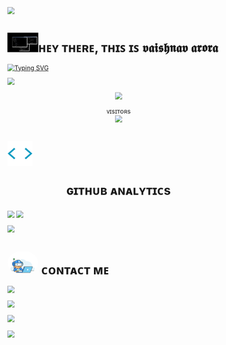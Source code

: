 <!-- ### Hi there 👋

<!--
**vaishnavarora/vaishnavarora** is a ✨ _special_ ✨ repository because its `README.md` (this file) appears on your GitHub profile.

Here are some ideas to get you started:

- 🔭 I’m currently working on ...
- 🌱 I’m currently learning ... coding
- 👯 I’m looking to collaborate on ...
- 🤔 I’m looking for help with ...
- 💬 Ask me about ...
- 📫 How to reach me: ...
- 😄 Pronouns: ...
- ⚡ Fun fact: ... -->

 
 <a href="https://www.youtube.com/watch?v=dQw4w9WgXcQ"><img src="https://user-images.githubusercontent.com/73097560/115834477-dbab4500-a447-11eb-908a-139a6edaec5c.gif"></a>
<h1> <img src="https://github.com/vaishnavarora/vaishnavarora/blob/main/resources/codes.webp" width="70px">ʜᴇʏ ᴛʜᴇʀᴇ, ᴛʜɪꜱ ɪꜱ 𝖛𝖆𝖎𝖘𝖍𝖓𝖆𝖛 𝖆𝖗𝖔𝖗𝖆

 </h1><p align="center">

 
 
 
 
 


 [![Typing SVG](https://readme-typing-svg.herokuapp.com?duration=4000&color=FFA500&multiline=true&width=550&height=200&lines=HEY+BABY++%E2%9C%A8++;I'M+Jay+Programmer+FROM+UP%2CINDIA+%F0%9F%92%AB;I'M+PURSING+MY+BTECHCS%F0%9F%8E%93;MY+INTREST+IS+IN+WEB+DEVELOPEMENT;AND+I+HAVE+COMPLECTED+C/C++%2CHTML%2CCSS+FROM+GOOGLE+)](https://git.io/typing-svg)
 
<a href="https://www.youtube.com/watch?v=dQw4w9WgXcQ"><img src="https://user-images.githubusercontent.com/73097560/115834477-dbab4500-a447-11eb-908a-139a6edaec5c.gif"></a>




<p align="middle"><a href="https://github.com/vaishnavarora"><img src="https://img.shields.io/badge/GitHub-100000?style=for-the-badge&logo=github&logoColor=orange"></a>
 <p align="center">ᴠɪsɪᴛᴏʀs<br><img src="https://profile-counter.glitch.me/vaishnavarora/count.svg"><br>

  
  <h1> <img src = "https://github.com/vaishnavarora/vaishnavarora/blob/main/resources/analytics.webp" width="57px"> <P ALIGN="middle"> ɢɪᴛʜᴜʙ ᴀɴᴀʟʏᴛɪᴄs </h1>

 [<img src="https://github-readme-stats.vercel.app/api?username=vaishnavarora&&show_icons=true&title_color=60f542&icon_color=bb2acf&text_color=FFA500&bg_color=000000" width="49%">](https://github.com/vaishnavarora)  [<img src="https://github-readme-streak-stats.herokuapp.com/?user=vaishnavarora&theme=chartreuse-dark&hide_border=True&bg_color=FFA500" width="49%">](https://github.com/vaishnavarora)
 
<a href="https://www.youtube.com/watch?v=dQw4w9WgXcQ"><img src="https://user-images.githubusercontent.com/73097560/115834477-dbab4500-a447-11eb-908a-139a6edaec5c.gif"></a>
  
   <h1> <img src="https://github.com/vaishnavarora/vaishnavarora/blob/main/resources/contact.gif#:~:text=/-,contact.gif,-Go%20to%20file" width="70px" style="border-radius: 50%"> ᴄᴏɴᴛᴀᴄᴛ ᴍᴇ </h1>
<p><a href="https://t.me/dr_psycho_15"><img src="https://img.shields.io/badge/Telegram-blue?style=for-the-badge&logo=telegram" width="120""/></a></p> <img src="https://readme-typing-svg.herokuapp.com?color=00FF00&width=420&lines=If+there+is+any+problem✨;contact+me+on+telegram+%E2%9D%A4%EF%B8%8F"> 

 </p>

<a href="https://www.youtube.com/watch?v=dQw4w9WgXcQ"><img src="https://user-images.githubusercontent.com/73097560/115834477-dbab4500-a447-11eb-908a-139a6edaec5c.gif"></a>
 
 
  

 
 <p><img align="center" src="https://te.legra.ph/file/2d22300f528a89139fbad.jpg"></p>
